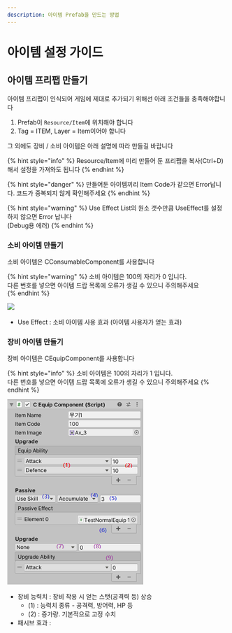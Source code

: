 ```yaml
---
description: 아이템 Prefab을 만드는 방법
---
```


# 아이템 설정 가이드

## 아이템 프리팹 만들기 

아이템 프리팹이 인식되어 게임에 제대로 추가되기 위해선 아래 조건들을 충족해야합니다

1. Prefab이 `Resource/Item`에 위치해야 합니다
2. Tag = ITEM, Layer = Item이어야 합니다

그 외에도 장비 / 소비 아이템은 아래 설명에 따라 만들길 바랍니다 

{% hint style="info" %}
Resource/Item에 미리 만들어 둔 프리팹을 복사\(Ctrl+D\)해서 설정을 가져와도 됩니다 
{% endhint %}

{% hint style="danger" %}
만들어둔 아이템끼리 Item Code가 같으면 Error납니다. 코드가 중복되지 않게 확인해주세요
{% endhint %}

{% hint style="warning" %}
Use Effect List의 원소 갯수만큼 UseEffect를 설정하지 않으면 Error 납니다   
\(Debug용 에러\)
{% endhint %}

### 소비 아이템 만들기 

소비 아이템은 CConsumableComponent를 사용합니다 

{% hint style="warning" %}
소비 아이템은 100의 자리가 0 입니다.   
다른 번호를 넣으면 아이템 드랍 목록에 오류가 생길 수 있으니 주의해주세요  
{% endhint %}

![](https://lh4.googleusercontent.com/UdY3QmC2sBJsWSwycNYMBy-uCx2I1M7eF7sh-d3nE-lZUwIShgN-l50tnuSawXd9ReFbonsMCION-CC_M_9veXjcJ8Z0bGeO8wWpYChe0IQoiCrFUhnxG7uUBpj5GSt1o19OH_Sk)

* Use Effect : 소비 아이템 사용 효과 \(아이템 사용자가 얻는 효과\) 

### 장비 아이템 만들기 

장비 아이템은 CEquipComponent를 사용합니다 

{% hint style="info" %}
소비 아이템은 100의 자리가 1 입니다.   
다른 번호를 넣으면 아이템 드랍 목록에 오류가 생길 수 있으니 주의해주세요
{% endhint %}

![](../.gitbook/assets/image%20%2817%29.png)

* 장비 능력치 : 장비 착용 시 얻는 스탯\(공격력 등\) 상승 
  * \(1\) : 능력치 종류 - 공격력, 방어력, HP 등 
  * \(2\) : 증가량. 기본적으로 고정 수치 
* 패시브 효과 : 

## 

